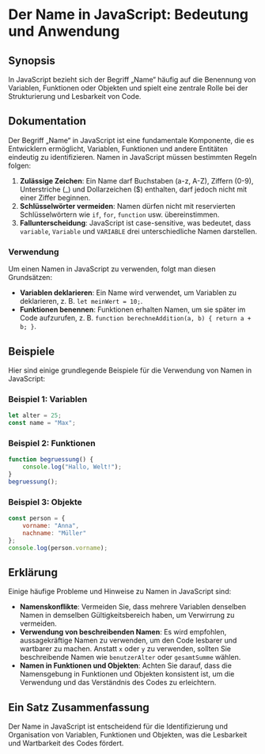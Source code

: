 <!--
Meta Description: # Der Name in JavaScript: Bedeutung und Anwendung ## Synopsis In JavaScript bezieht sich der Begriff „Name“ häufig auf die Benennung von Variablen, Fu...
Meta Keywords: und, javascript, namen, funktionen, name
-->

# Der Name in JavaScript: Bedeutung und Anwendung

## Synopsis
In JavaScript bezieht sich der Begriff „Name“ häufig auf die Benennung von Variablen, Funktionen oder Objekten und spielt eine zentrale Rolle bei der Strukturierung und Lesbarkeit von Code.

## Dokumentation
Der Begriff „Name“ in JavaScript ist eine fundamentale Komponente, die es Entwicklern ermöglicht, Variablen, Funktionen und andere Entitäten eindeutig zu identifizieren. Namen in JavaScript müssen bestimmten Regeln folgen:

1. **Zulässige Zeichen**: Ein Name darf Buchstaben (a-z, A-Z), Ziffern (0-9), Unterstriche (_) und Dollarzeichen ($) enthalten, darf jedoch nicht mit einer Ziffer beginnen.
2. **Schlüsselwörter vermeiden**: Namen dürfen nicht mit reservierten Schlüsselwörtern wie `if`, `for`, `function` usw. übereinstimmen.
3. **Fallunterscheidung**: JavaScript ist case-sensitive, was bedeutet, dass `variable`, `Variable` und `VARIABLE` drei unterschiedliche Namen darstellen.

### Verwendung
Um einen Namen in JavaScript zu verwenden, folgt man diesen Grundsätzen:

- **Variablen deklarieren**: Ein Name wird verwendet, um Variablen zu deklarieren, z. B. `let meinWert = 10;`.
- **Funktionen benennen**: Funktionen erhalten Namen, um sie später im Code aufzurufen, z. B. `function berechneAddition(a, b) { return a + b; }`.

## Beispiele
Hier sind einige grundlegende Beispiele für die Verwendung von Namen in JavaScript:

### Beispiel 1: Variablen
```javascript
let alter = 25;
const name = "Max";
```

### Beispiel 2: Funktionen
```javascript
function begruessung() {
    console.log("Hallo, Welt!");
}
begruessung();
```

### Beispiel 3: Objekte
```javascript
const person = {
    vorname: "Anna",
    nachname: "Müller"
};
console.log(person.vorname);
```

## Erklärung
Einige häufige Probleme und Hinweise zu Namen in JavaScript sind:

- **Namenskonflikte**: Vermeiden Sie, dass mehrere Variablen denselben Namen in demselben Gültigkeitsbereich haben, um Verwirrung zu vermeiden.
- **Verwendung von beschreibenden Namen**: Es wird empfohlen, aussagekräftige Namen zu verwenden, um den Code lesbarer und wartbarer zu machen. Anstatt `x` oder `y` zu verwenden, sollten Sie beschreibende Namen wie `benutzerAlter` oder `gesamtSumme` wählen.
- **Namen in Funktionen und Objekten**: Achten Sie darauf, dass die Namensgebung in Funktionen und Objekten konsistent ist, um die Verwendung und das Verständnis des Codes zu erleichtern.

## Ein Satz Zusammenfassung
Der Name in JavaScript ist entscheidend für die Identifizierung und Organisation von Variablen, Funktionen und Objekten, was die Lesbarkeit und Wartbarkeit des Codes fördert.